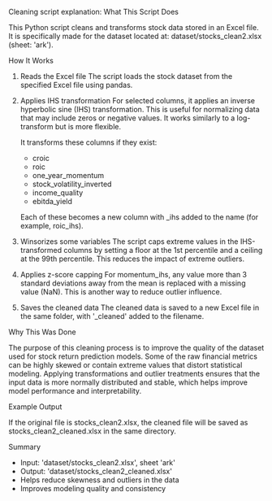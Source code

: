 




Cleaning script explanation: 
What This Script Does

This Python script cleans and transforms stock data stored in an Excel file. It is specifically made for the dataset located at: dataset/stocks_clean2.xlsx (sheet: 'ark').

How It Works

1. Reads the Excel file
   The script loads the stock dataset from the specified Excel file using pandas.

2. Applies IHS transformation
   For selected columns, it applies an inverse hyperbolic sine (IHS) transformation. This is useful for normalizing data that may include zeros or negative values. It works similarly to a log-transform but is more flexible.

   It transforms these columns if they exist:
   - croic
   - roic
   - one_year_momentum
   - stock_volatility_inverted
   - income_quality
   - ebitda_yield

   Each of these becomes a new column with _ihs added to the name (for example, roic_ihs).

3. Winsorizes some variables
   The script caps extreme values in the IHS-transformed columns by setting a floor at the 1st percentile and a ceiling at the 99th percentile. This reduces the impact of extreme outliers.

4. Applies z-score capping
   For momentum_ihs, any value more than 3 standard deviations away from the mean is replaced with a missing value (NaN). This is another way to reduce outlier influence.

5. Saves the cleaned data
   The cleaned data is saved to a new Excel file in the same folder, with '_cleaned' added to the filename.

Why This Was Done

The purpose of this cleaning process is to improve the quality of the dataset used for stock return prediction models. Some of the raw financial metrics can be highly skewed or contain extreme values that distort statistical modeling. Applying transformations and outlier treatments ensures that the input data is more normally distributed and stable, which helps improve model performance and interpretability.

Example Output

If the original file is stocks_clean2.xlsx, the cleaned file will be saved as stocks_clean2_cleaned.xlsx in the same directory.

Summary

- Input: 'dataset/stocks_clean2.xlsx', sheet 'ark'
- Output: 'dataset/stocks_clean2_cleaned.xlsx'
- Helps reduce skewness and outliers in the data
- Improves modeling quality and consistency
